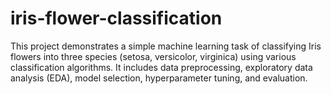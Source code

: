 # iris-flower-classification
This project demonstrates a simple machine learning task of classifying Iris flowers into three species (setosa, versicolor, virginica) using various classification algorithms. It includes data preprocessing, exploratory data analysis (EDA), model selection, hyperparameter tuning, and evaluation.
